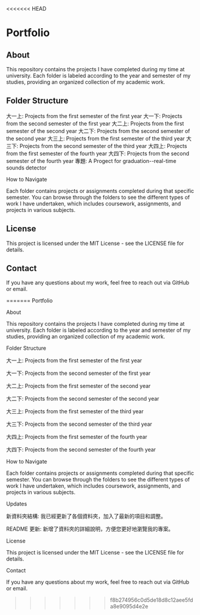 <<<<<<< HEAD
# Portfolio

## About

This repository contains the projects I have completed during my time at university. Each folder is labeled according to the year and semester of my studies, providing an organized collection of my academic work.

## Folder Structure

大一上: Projects from the first semester of the first year
大一下: Projects from the second semester of the first year
大二上: Projects from the first semester of the second year
大二下: Projects from the second semester of the second year
大三上: Projects from the first semester of the third year
大三下: Projects from the second semester of the third year
大四上: Projects from the first semester of the fourth year
大四下: Projects from the second semester of the fourth year
專題: A Progect for graduation--real-time sounds detector

How to Navigate

Each folder contains projects or assignments completed during that specific semester. You can browse through the folders to see the different types of work I have      undertaken, which includes coursework, assignments, and projects in various subjects.

## License

This project is licensed under the MIT License - see the LICENSE file for details.

## Contact

If you have any questions about my work, feel free to reach out via GitHub or email.

=======
Portfolio

About

This repository contains the projects I have completed during my time at university. Each folder is labeled according to the year and semester of my studies, providing an organized collection of my academic work.

Folder Structure

大一上: Projects from the first semester of the first year

大一下: Projects from the second semester of the first year

大二上: Projects from the first semester of the second year

大二下: Projects from the second semester of the second year

大三上: Projects from the first semester of the third year

大三下: Projects from the second semester of the third year

大四上: Projects from the first semester of the fourth year

大四下: Projects from the second semester of the fourth year

How to Navigate

Each folder contains projects or assignments completed during that specific semester. You can browse through the folders to see the different types of work I have undertaken, which includes coursework, assignments, and projects in various subjects.

Updates

新資料夾結構: 我已經更新了各個資料夾，加入了最新的項目和調整。

README 更新: 新增了資料夾的詳細說明，方便您更好地瀏覽我的專案。

License

This project is licensed under the MIT License - see the LICENSE file for details.

Contact

If you have any questions about my work, feel free to reach out via GitHub or email.

>>>>>>> f8b274956c0d5de18d8c12aee5fda8e9095d4e2e
